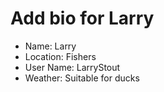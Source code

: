# Add bio for Larry
* Name: Larry
* Location: Fishers
* User Name: LarryStout
* Weather: Suitable for ducks
